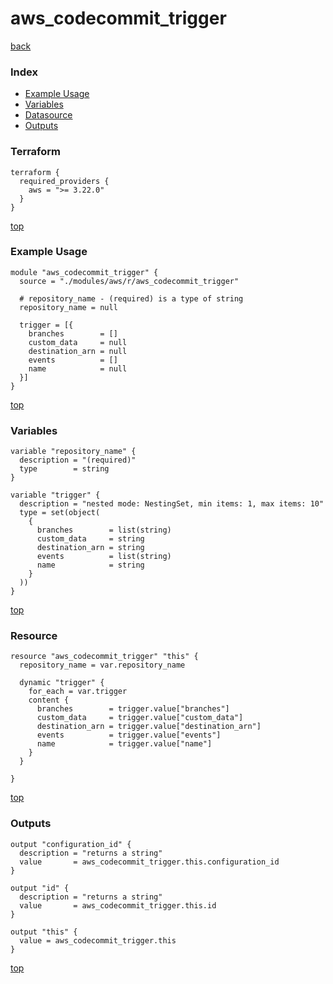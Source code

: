 # aws_codecommit_trigger

[back](../aws.md)

### Index

- [Example Usage](#example-usage)
- [Variables](#variables)
- [Datasource](#datasource)
- [Outputs](#outputs)

### Terraform

```hcl
terraform {
  required_providers {
    aws = ">= 3.22.0"
  }
}
```

[top](#index)

### Example Usage

```hcl
module "aws_codecommit_trigger" {
  source = "./modules/aws/r/aws_codecommit_trigger"

  # repository_name - (required) is a type of string
  repository_name = null

  trigger = [{
    branches        = []
    custom_data     = null
    destination_arn = null
    events          = []
    name            = null
  }]
}
```

[top](#index)

### Variables

```hcl
variable "repository_name" {
  description = "(required)"
  type        = string
}

variable "trigger" {
  description = "nested mode: NestingSet, min items: 1, max items: 10"
  type = set(object(
    {
      branches        = list(string)
      custom_data     = string
      destination_arn = string
      events          = list(string)
      name            = string
    }
  ))
}
```

[top](#index)

### Resource

```hcl
resource "aws_codecommit_trigger" "this" {
  repository_name = var.repository_name

  dynamic "trigger" {
    for_each = var.trigger
    content {
      branches        = trigger.value["branches"]
      custom_data     = trigger.value["custom_data"]
      destination_arn = trigger.value["destination_arn"]
      events          = trigger.value["events"]
      name            = trigger.value["name"]
    }
  }

}
```

[top](#index)

### Outputs

```hcl
output "configuration_id" {
  description = "returns a string"
  value       = aws_codecommit_trigger.this.configuration_id
}

output "id" {
  description = "returns a string"
  value       = aws_codecommit_trigger.this.id
}

output "this" {
  value = aws_codecommit_trigger.this
}
```

[top](#index)